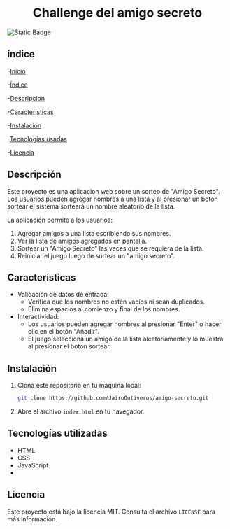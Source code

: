 <h1 align= "center">Challenge del amigo secreto </h1>

![Static Badge](https://img.shields.io/badge/Versi%C3%B3n-2.1-green)

## índice

-[Inicio](#challenge-del-amigo-secreto)

-[Índice](#índice)

-[Descripcion](##Descripción)

-[Caracteristicas](#características)

-[Instalación](#instalación)

-[Tecnologías usadas](#tecnologías-utilizadas)

-[Licencia](#licencia)



## Descripción

Este proyecto es una aplicacion web sobre un sorteo de "Amigo Secreto". Los usuarios pueden agregar nombres a una lista y al presionar un botón sortear el sistema sorteará un nombre aleatorio de la lista.

La aplicación permite a los usuarios:
1. Agregar amigos a una lista escribiendo sus nombres.
2. Ver la lista de amigos agregados en pantalla.
3. Sortear un "Amigo Secreto" las veces que se requiera de la lista.
4. Reiniciar el juego luego de sortear un "amigo secreto".

## Características 

* Validación de datos de entrada:
  - Verifica que los nombres no estén vacíos ni sean duplicados.
  - Elimina espacios al comienzo y final de los nombres.
* Interactividad:
  - Los usuarios pueden agregar nombres al presionar "Enter" o hacer clic en el botón "Añadir".
  - El juego selecciona un amigo de la lista aleatoriamente y lo muestra al presionar el boton sortear.

## Instalación

1. Clona este repositorio en tu máquina local:
    ```bash
    git clone https://github.com/JairoOntiveros/amigo-secreto.git
    ```

2. Abre el archivo `index.html` en tu navegador.

## Tecnologías utilizadas 

* HTML
* CSS
* JavaScript
* 
## Licencia
Este proyecto está bajo la licencia MIT. Consulta el archivo `LICENSE` para más información.
